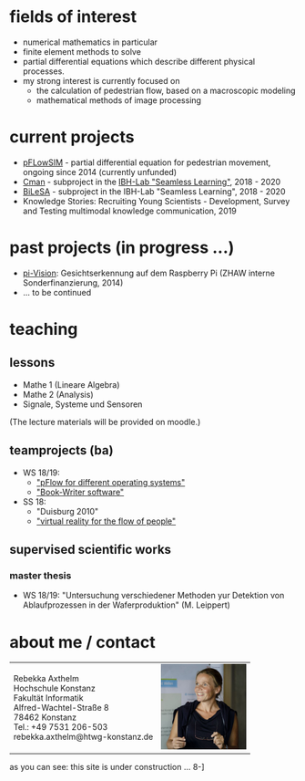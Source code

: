 # fields of interest

* numerical mathematics in particular 
* finite element methods to solve
* partial differential equations which describe different physical processes. 
* my strong interest is currently focused on 
  * the calculation of pedestrian flow, based on a macroscopic modeling
  * mathematical methods of image processing

# current projects

* [pFLowSIM](http://www-home.htwg-konstanz.de/~raxthelm/pFlow14.php)  - partial differential equation for pedestrian movement, ongoing since 2014 (currently unfunded)
* [Cman](http://www.seamless-learning.eu/en/projekte/projekt-6-crowdmanagement-mit-computersimulationen/)  - subproject in the [IBH-Lab "Seamless Learning"](http://www.bodenseehochschule.org/ibh-labs/ibh-lab-seamless-learning/), 2018 - 2020
* [BiLeSA](http://www.seamless-learning.eu/en/projekte/projekt-7-bildverarbeitung-mit-smartphone-apps/)  - subproject in the IBH-Lab "Seamless Learning", 2018 - 2020 
* Knowledge Stories: Recruiting Young Scientists - Development, Survey and Testing multimodal knowledge communication, 2019

<!--
<table border="0" cellpadding="0" valign="top" >
  	 <tr>
	 <td><img width="200" src="images/Streetparade.jpg"></td>
         <td align="left"> ["pFLowSIM"](http://www-home.htwg-konstanz.de/~raxthelm/pFlow14.php)  - partial differential equation for pedestrian movement, ongoing since 2014 (currently unfunded)
	 </td>
	 </tr>
  	 <tr>
	 <td><img width="200" src="images/CmanTitle.png"></td>
         <td align="left"> [Cman](http://www.seamless-learning.eu/en/projekte/projekt-6-crowdmanagement-mit-computersimulationen/)  - subproject in the [IBH-Lab "Seamless Learning"](http://www.bodenseehochschule.org/ibh-labs/ibh-lab-seamless-learning/), 2018 - 2020
	 </td>
	 </tr>
  	 <tr>
	 <td><img width="200" src="images/BiLeSATitle.png"></td>
         <td align="left"> [BiLeSA](http://www.seamless-learning.eu/en/projekte/projekt-7-bildverarbeitung-mit-smartphone-apps/)  - subproject in the IBH-Lab "Seamless Learning", 2018 - 2020 
	 </td>
	 </tr>
  	 <tr>
	 <td></td>
         <td align="left"> Knowledge Stories: Recruiting Young Scientists - Development, Survey and Testing multimodal knowledge communication, 2019
	 </td>
	 </tr>
 </table>
-->
 
# past projects (in progress ...)

* [pi-Vision](http://www-home.htwg-konstanz.de/~raxthelm/piVision.php): Gesichtserkennung auf dem Raspberry Pi (ZHAW interne Sonderfinanzierung, 2014)
* ... to be continued 

<!--
<table border="0" cellpadding="0" valign="top" >
  	 <tr>
	 <td><img width="200" src="images/RaspAtHomeWhiteWide.png"></td>
         <td align="left"> [pi-Vision](http://www-home.htwg-konstanz.de/~raxthelm/piVision.php): Gesichtserkennung auf dem Raspberry Pi (ZHAW interne Sonderfinanzierung, 2014)
	 </td>
	 </tr>	 
 </table>
-->

# teaching
## lessons 

* Mathe 1 (Lineare Algebra)
* Mathe 2 (Analysis)
* Signale, Systeme und Sensoren

(The lecture materials will be provided on moodle.)

## teamprojects (ba)

* WS 18/19: 
  * ["pFlow for different operating systems"](http://www-home.htwg-konstanz.de/~raxthelm/presentations/pFlow_TP_WiSe1819.pdf)
  * ["Book-Writer software"](http://www-home.htwg-konstanz.de/~raxthelm/presentations/Book_TP_WiSe1819.pdf)
* SS 18: 
  * "Duisburg 2010"
  * ["virtual reality for the flow of people"](http://www-home.htwg-konstanz.de/~raxthelm/videos/VR_mobile.mp4)
  

## supervised scientific works

### master thesis

* WS 18/19: "Untersuchung verschiedener Methoden yur Detektion von Ablaufprozessen in der Waferproduktion" (M. Leippert)

# about me / contact

<table border="0"><tr><td  valign="center">
Rebekka Axthelm <br>
Hochschule Konstanz <br>
Fakultät Informatik <br>
Alfred-Wachtel-Straße 8 <br>
78462 Konstanz <br>
Tel.: +49 7531 206-503 <br> 
rebekka.axthelm@htwg-konstanz.de
 </td><td valign="center">
<img width="150" src="images/axt_por.jpg">
  </td>
 </tr>
 </table>


as you can see: this site is under construction ... 8-]
